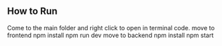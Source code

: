 ## How to Run 
Come to the main folder and right click to open in terminal
code.
move to frontend npm install npm run dev
move to backend npm install npm start
